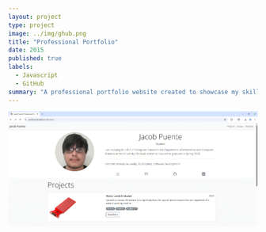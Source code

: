```yaml
---
layout: project
type: project
image: ../img/ghub.png
title: "Professional Portfolio"
date: 2015
published: true
labels:
  - Javascript
  - GitHub
summary: "A professional portfolio website created to showcase my skills and achievements."
---
```


<img class="img-fluid" src="../img/ppw.png">

